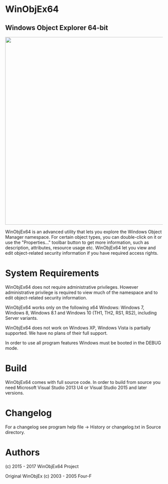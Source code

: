 
# WinObjEx64
## Windows Object Explorer 64-bit

<img src="https://raw.githubusercontent.com/hfiref0x/WinObjEx64/master/Screenshots/MainWindow.png" width="600" />

WinObjEx64 is an advanced utility that lets you explore the Windows Object Manager namespace. For certain object types, you can double-click on it or use the "Properties..." toolbar button to get more information, such as description, attributes, resource usage etc. WinObjEx64 let you view and edit object-related security information if you have required access rights.

# System Requirements

WinObjEx64 does not require administrative privileges. However administrative privilege is required to view much of the namespace and to edit object-related security information.


WinObjEx64 works only on the following x64 Windows: Windows 7, Windows 8, Windows 8.1 and Windows 10 (TH1, TH2, RS1, RS2), including Server variants.


WinObjEx64 does not work on Windows XP, Windows Vista is partially supported. We have no plans of their full support.

In order to use all program features Windows must be booted in the DEBUG mode.

# Build 

WinObjEx64 comes with full source code.
In order to build from source you need Microsoft Visual Studio 2013 U4 or Visual Studio 2015 and later versions.
 
# Changelog

For a changelog see program help file -> History or changelog.txt in Source directory.


# Authors


(c) 2015 - 2017 WinObjEx64 Project

Original WinObjEx (c) 2003 - 2005 Four-F
